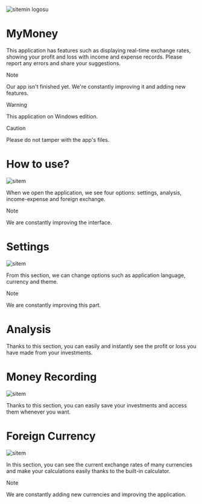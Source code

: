 ![sitemin logosu](https://i.imgur.com/RYxZIMy.jpeg)
# MyMoney
This application has features such as displaying real-time exchange rates, showing your profit and loss with income and expense records. Please report any errors and share your suggestions.


> [!NOTE]
> Our app isn't finished yet. We're constantly improving it and adding new features.

> [!WARNING]
> This application on Windows edition.

> [!CAUTION]
> Please do not tamper with the app's files.

# How to use?
![sitem](https://i.imgur.com/V6d2vKX.jpeg)

When we open the application, we see four options: settings, analysis, income-expense and foreign exchange.
>[!NOTE]
>We are constantly improving the interface.
# Settings
![sitem](https://i.imgur.com/AmPEVsL.png)

From this section, we can change options such as application language, currency and theme.
>[!NOTE]
>We are constantly improving this part.

# Analysis
Thanks to this section, you can easily and instantly see the profit or loss you have made from your investments.


# Money Recording
![sitem](https://i.imgur.com/h8mmFFQ.jpeg)

Thanks to this section, you can easily save your investments and access them whenever you want.

# Foreign Currency
![sitem](https://i.imgur.com/rF370ki.jpeg)

In this section, you can see the current exchange rates of many currencies and make your calculations easily thanks to the built-in calculator.
>[!NOTE]
>We are constantly adding new currencies and improving the application.
